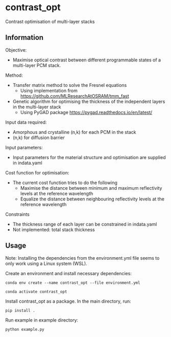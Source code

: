 # contrast_opt
Contrast optimisation of multi-layer stacks

## Information

Objective:
- Maximise optical contrast between different programmable states of a multi-layer PCM stack.

Method:
- Transfer matrix method to solve the Fresnel equations
    - Using implementation from https://github.com/MLResearchAtOSRAM/tmm_fast
- Genetic algorithm for optimising the thickness of the independent layers in the multi-layer stack
    - Using PyGAD package https://pygad.readthedocs.io/en/latest/

Input data required:
- Amorphous and crystalline (n,k) for each PCM in the stack
- (n,k) for diffusion barrier

Input parameters:
- Input parameters for the material structure and optimisation are supplied in indata.yaml

Cost function for optimisation:
- The current cost function tries to do the following
    - Maximise the distance between minimum and maximum reflectivity levels at the reference wavelength
    - Equalize the distance between neighbouring reflectivity levels at the reference wavelength

Constraints
- The thickness range of each layer can be constrained in indata.yaml
- Not implemented: total stack thickness

## Usage
Note: Installing the dependencies from the environment.yml file seems to only work using a Linux system (WSL). 

Create an environment and install necessary dependencies:

    conda env create --name contrast_opt --file environment.yml

    conda activate contrast_opt

Install contrast_opt as a package. In the main directory, run:

    pip install .

Run example in example directory:

    python example.py
